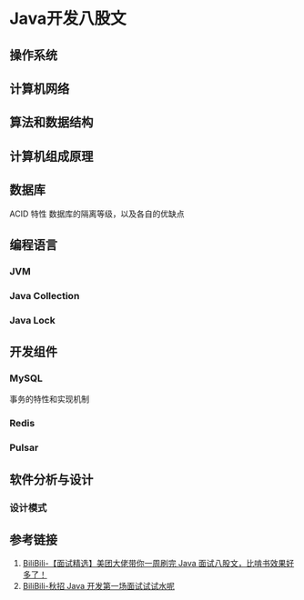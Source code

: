 # Java开发八股文


## 操作系统


## 计算机网络


## 算法和数据结构


## 计算机组成原理


## 数据库


ACID 特性
数据库的隔离等级，以及各自的优缺点

## 编程语言

### JVM

### Java Collection

### Java Lock


## 开发组件

### MySQL

事务的特性和实现机制

### Redis


### Pulsar



## 软件分析与设计


### 设计模式


## 参考链接
1. [BiliBili-【面试精选】美团大佬带你一周刷完 Java 面试八股文，比啃书效果好多了！](https://www.bilibili.com/video/BV1eD4y1w7Rp)
2. [BiliBili-秋招 Java 开发第一场面试试试水呢](https://www.bilibili.com/video/BV1B14y1B73v)